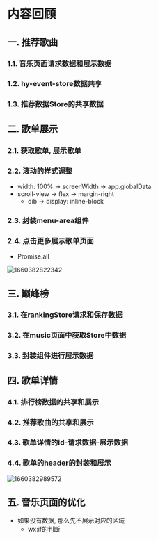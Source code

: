 # 内容回顾

## 一. 推荐歌曲

### 1.1. 音乐页面请求数据和展示数据

### 1.2. hy-event-store数据共享

### 1.3. 推荐数据Store的共享数据

## 二. 歌单展示

### 2.1. 获取歌单, 展示歌单

### 2.2. 滚动的样式调整

* width: 100% -> screenWidth -> app.globalData
* scroll-view -> flex -> margin-right
  * dib -> display: inline-block

### 2.3. 封装menu-area组件

### 2.4. 点击更多展示歌单页面

* Promise.all

![1660382822342](C:\Users\DELL\AppData\Roaming\Typora\typora-user-images\1660382822342.png)

## 三. 巅峰榜

### 3.1. 在rankingStore请求和保存数据

### 3.2. 在music页面中获取Store中数据

### 3.3. 封装组件进行展示数据

## 四. 歌单详情

### 4.1. 排行榜数据的共享和展示

### 4.2. 推荐歌曲的共享和展示

### 4.3. 歌单详情的id-请求数据-展示数据

### 4.4. 歌单的header的封装和展示

![1660382989572](C:\Users\DELL\AppData\Roaming\Typora\typora-user-images\1660382989572.png)

## 五. 音乐页面的优化

* 如果没有数据, 那么先不展示对应的区域
  * wx:if的判断
